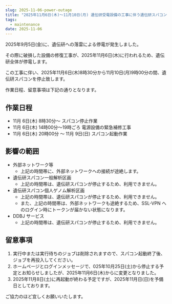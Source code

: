 ```yaml
---
slug: 2025-11-06-power-outage
title: "2025年11月6日(木)～11月10日(月) 遺伝研受電設備の工事に伴う遺伝研スパコン停止のお知らせ"
tags:
  - maintenance
date: 2025-11-06
---
```



2025年9月5日(金)に、遺伝研への落雷による停電が発生しました。

その際に破損した設備の修復工事が、2025年11月6日(木)に行われるため、遺伝研全体が停電します。

この工事に伴い、2025年11月6日(木)8時30分から11月10日(月)9時00分の間、遺伝研スパコンを停止致します。
 
作業日程、留意事項は下記の通りとなります。

<!-- truncate -->


## 作業日程
- 11月 6日(木)  8時30分～ スパコン停止作業
- 11月 6日(木) 14時00分～19時ごろ  電源設備の緊急補修工事
- 11月 6日(木) 20時00分 ～ 11月 9日(日)  スパコン起動作業    


## 影響の範囲

- 外部ネットワーク等
  - 上記の時間帯に、外部ネットワークへの接続が途絶します。
- 遺伝研スパコン一般解析区画
    - 上記の時間帯は、遺伝研スパコンが停止するため、利用できません。
- 遺伝研スパコン個人ゲノム解析区画
    - 上記の時間帯は、遺伝研スパコンが停止するため、利用できません。
    - また、上記の時間帯は、外部ネットワークも途絶するため、SSL-VPN へのログイン時にトークンが届かない状態になります。
- DDBJ サービス
    - 上記の時間帯は、遺伝研スパコンが停止するため、利用できません。


## 留意事項
1. 実行中または実行待ちのジョブは削除されますので、スパコン起動終了後、ジョブを再投入してください。
2. ホームページとログインメッセージで、025年10月25日(土)から停止する予定とお知らせしましたが、2025年11月6日(木)からに変更となりました。
3. 2025年11月8日(土)に再起動が終わる予定ですが、2025年11月日(日)を予備日としております。


ご協力のほど宜しくお願いいたします。
